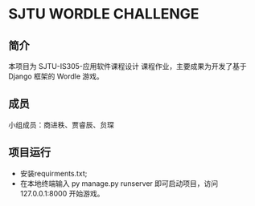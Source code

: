 # SJTU WORDLE CHALLENGE
## 简介
本项目为 SJTU-IS305-应用软件课程设计 课程作业，主要成果为开发了基于 Django 框架的 Wordle 游戏。

## 成员
小组成员：商进秩、贾睿辰、贠琛

## 项目运行
- 安装requirments.txt;
- 在本地终端输入 py manage.py runserver 即可启动项目，访问 127.0.0.1:8000 开始游戏。